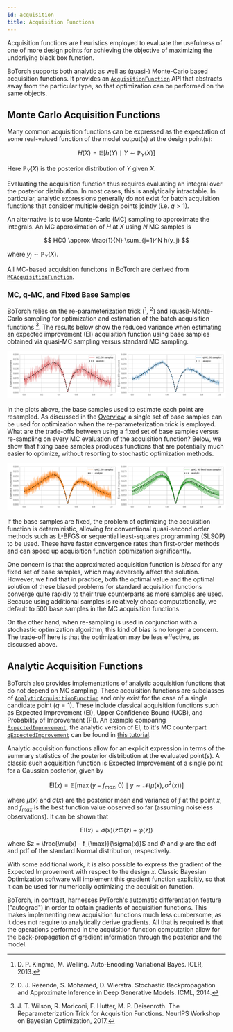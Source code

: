 ```yaml
---
id: acquisition
title: Acquisition Functions
---
```


Acquisition functions are heuristics employed to evaluate the usefulness of one
of more design points for achieving the objective of maximizing the underlying
black box function.

BoTorch supports both analytic as well as (quasi-) Monte-Carlo based acquisition
functions. It provides an
[`AcquisitionFunction`](../api/acquisition.html#acquisitionfunction) API that
abstracts away from the particular type, so that optimization can be performed
on the same objects.


## Monte Carlo Acquisition Functions

Many common acquisition functions can be expressed as the expectation of some
real-valued function of the model output(s) at the design point(s):

$$ H(X) = \mathbb{E}\bigl[ h(Y) \mid Y \sim \mathbb{P}_Y(X) \bigr] $$

Here $\mathbb{P}_Y(X)$ is the posterior distribution of $Y$ given $X$.

Evaluating the acquisition function thus requires evaluating an integral over
the posterior distribution. In most cases, this is analytically intractable. In
particular, analytic expressions generally do not exist for batch acquisition
functions that consider multiple design points jointly (i.e. $q > 1$).

An alternative is to use Monte-Carlo (MC) sampling to approximate the integrals.
An MC approximation of $H$ at $X$ using $N$ MC samples is

$$ H(X) \approx \frac{1}{N} \sum_{j=1}^N h(y_j) $$

where $y_j \sim \mathbb{P}_Y(X)$.

All MC-based acquisition funcitons in BoTorch are derived from
[`MCAcquisitionFunction`](../api/acquisition.html#mcacquisitionfunction).

### MC, q-MC, and Fixed Base Samples

BoTorch relies on the re-parameterization trick ([^KingmaWelling2014], [^Rezende2014])
and (quasi)-Monte-Carlo sampling for optimization and estimation of the batch
acquisition functions [^Wilson2017]. The results below show the reduced variance
when estimating an expected improvement (EI) acquisition function using base
samples obtained via quasi-MC sampling versus standard MC sampling.

![MC_qMC](assets/EI_MC_qMC.png)

In the plots above, the base samples used to estimate each point are resampled.
As discussed in the [Overview](./overview), a single set of base samples can be
used for optimization when the re-parameterization trick is employed. What are the
trade-offs between using a fixed set of base samples versus re-sampling on every
MC evaluation of the acquisition function? Below, we show that fixing base samples
produces functions that are potentially much easier to optimize, without resorting to
stochastic optimization methods.

![resampling_fixed](assets/EI_resampling_fixed.png)

If the base samples are fixed, the problem of optimizing the acquisition function
is deterministic, allowing for conventional quasi-second order methods such as
L-BFGS or sequential least-squares programming (SLSQP) to be used. These have
faster convergence rates than first-order methods and can speed up acquisition
function optimization significantly.

One concern is that the approximated acquisition function is *biased* for any
fixed set of base samples, which may adversely affect the solution. However, we
find that in practice, both the optimal value and the optimal solution of these
biased problems for standard acquisition functions converge quite rapidly to
their true counterparts as more samples are used. Because using additional
samples is relatively cheap computationally, we default to 500 base samples in
the MC acquisition functions.

On the other hand, when re-sampling is used in conjunction with a stochastic
optimization algorithm, this kind of bias is no longer a concern. The trade-off
here is that the optimization may be less effective, as discussed above.


## Analytic Acquisition Functions

BoTorch also provides implementations of analytic acquisition functions that
do not depend on MC sampling. These acquisition functions are subclasses of
[`AnalyticAcquisitionFunction`](../api/acquisition.html#analyticacquisitionfunction)
and only exist for the case of a single candidate point ($q = 1$). These
include classical acquisition functions such as Expected Improvement (EI),
Upper Confidence Bound (UCB), and Probability of Improvement (PI). An example
comparing [`ExpectedImprovement`](../api/acquisition.html#expectedimprovement),
the analytic version of EI, to it's MC counterpart
[`qExpectedImprovement`](../api/acquisition.html#qexpectedimprovement)
can be found in
[this tutorial](../tutorials/compare_mc_analytic_acquisition).

Analytic acquisition functions allow for an explicit expression in terms of the
summary statistics of the posterior distribution at the evaluated point(s).
A classic such acquisition function is Expected Improvement of a single point
for a Gaussian posterior, given by

$$ \text{EI}(x) = \mathbb{E}\bigl[
\max(y - f_{max}, 0) \mid y\sim \mathcal{N}(\mu(x), \sigma^2(x))
\bigr] $$

where $\mu(x)$ and $\sigma(x)$ are the posterior mean and variance of $f$ at the
point $x$, and $f_{max}$ is the best function value observed so far (assuming
noiseless observations). It can be shown that

$$ \text{EI}(x) = \sigma(x) \bigl( z \Phi(z) + \varphi(z) \bigr)$$

where $z = \frac{\mu(x) - f_{\max}}{\sigma(x)}$ and $\Phi$ and $\varphi$ are
the cdf and pdf of the standard Normal distribution, respectively.

With some additional work, it is also possible to express the gradient of
the Expected Improvement with respect to the design $x$. Classic Bayesian
Optimization software will implement this gradient function explicitly, so that
it can be used for numerically optimizing the acquisition function.

BoTorch, in contrast, harnesses PyTorch's automatic differentiation feature
("autograd") in order to obtain gradients of acquisition functions. This makes
implementing new acquisition functions much less cumbersome, as it does not
require to analytically derive gradients. All that is required is that the
operations performed in the acquisition function computation allow for the
back-propagation of gradient information through the posterior and the model.


[^KingmaWelling2014]: D. P. Kingma, M. Welling. Auto-Encoding Variational Bayes.
ICLR, 2013.

[^Rezende2014]: D. J. Rezende, S. Mohamed, D. Wierstra. Stochastic
Backpropagation and Approximate Inference in Deep Generative Models. ICML, 2014.

[^Wilson2017]: J. T. Wilson, R. Moriconi, F. Hutter, M. P. Deisenroth.
The Reparameterization Trick for Acquisition Functions. NeurIPS Workshop on
Bayesian Optimization, 2017.
